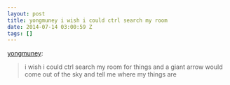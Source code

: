 ```yaml
---
layout: post
title: yongmuney i wish i could ctrl search my room
date: 2014-07-14 03:00:59 Z
tags: []
---
```

[yongmuney](http://yongmuney.tumblr.com/post/91518508628/i-wish-i-could-ctrl-search-my-room-for-things-and):

> i wish i could ctrl search my room for things and a giant arrow would come out of the sky and tell me where my things are
